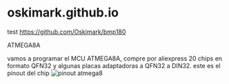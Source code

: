 # oskimark.github.io
test
https://github.com/Oskimark/bmp180


ATMEGA8A

vamos a programar el MCU ATMEGA8A, compre por aliexpress 20 chips en formato QFN32 y algunas placas adaptadoras a QFN32 a DIN32.
este es el pinout del chip
![pinout atmega8](https://camo.githubusercontent.com/18796d8b7673e3b6c14b6bdfb61d86b58c6f0d670398973abd4207afce960277/68747470733a2f2f692e696d6775722e636f6d2f6e6177657145362e6a7067)
